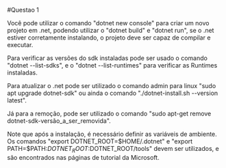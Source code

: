 #Questao 1

Você pode utilizar o comando "dotnet new console" para criar um novo projeto em .net, podendo utilizar o "dotnet build" e "dotnet run", se o .net estiver corretamente instalando, o projeto deve ser capaz de compilar e executar. 

Para verificar as versões do sdk instaladas pode ser usado o comando "dotnet --list-sdks", e o "dotnet --list-runtimes" para verificar as Runtimes instaladas.

Para atualizar o .net pode ser utilizado o comando admin para linux "sudo apt upgrade dotnet-sdk" ou ainda o comando "./dotnet-install.sh --version latest".

Já para a remoção, pode ser utilizado o comando "sudo apt-get remove dotnet-sdk-versão_a_ser_removida".

Note que após a instalação, é necessário definir as variáveis de ambiente. Os comandos "export DOTNET_ROOT=$HOME/.dotnet" e "export PATH=$PATH:$DOTNET_ROOT:$DOTNET_ROOT/tools" devem ser utilizados, e são encontrados nas páginas de tutorial da Microsoft.
